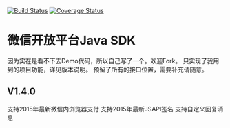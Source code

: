 [![Build Status](https://travis-ci.org/sinofool/wechat-java-sdk.png)](https://travis-ci.org/sinofool/wechat-java-sdk)
[![Coverage Status](https://coveralls.io/repos/sinofool/wechat-java-sdk/badge.svg?branch=master&service=github)](https://coveralls.io/github/sinofool/wechat-java-sdk?branch=master)

微信开放平台Java SDK
===============
因为实在是看不下去Demo代码，所以自己写了一个。欢迎Fork。
只实现了我用到的项目功能，详见版本说明。
预留了所有的接口位置，需要补充请随意。

V1.4.0
----
支持2015年最新微信内浏览器支付
支持2015年最新JSAPI签名
支持自定义回复消息

